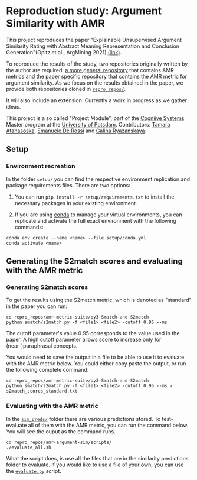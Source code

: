 # Reproduction study: Argument Similarity with AMR

This project reproduces the paper "Explainable Unsupervised Argument Similarity Rating with Abstract Meaning Representation and Conclusion Generation"(Opitz et al., ArgMining 2021) [(link)](project_docs/OpitzEtAl21.pdf). 

To reproduce the results of the study, two repositories originally written by the author are required: [a more general repository](https://github.com/flipz357/amr-metric-suite) that contains AMR metrics and the [paper specific repository](https://github.com/Heidelberg-NLP/amr-argument-sim) that contains the AMR metric for argument similarity. As we focus on the results obtained in the paper, we provide both repositories cloned in [```repro_repos/```](repro_repos/).

It will also include an extension. Currently a work in progress as we gather ideas.

This project is a so called "Project Module", part of the [Cogniive Systems](https://www.uni-potsdam.de/en/studium/what-to-study/master/masters-courses-from-a-to-z/cognitive-systems) Master program at the [University of Potsdam](https://www.uni-potsdam.de/en/university-of-potsdam). Contributors: [Tamara Atanasoska](https://github.com/TamaraAtanasoska), [Emanuele De Rossi](https://github.com/EmanueleDeRossi1) and [Galina Ryazanskaya](https://github.com/flying-bear).

## Setup

### Environment recreation 

In the folder ```setup/``` you can find the respective environment replication and package requirements files. There are two options:

  1. You can run ```pip install -r setup/requirements.txt``` to install the necessary packages in your existing environment.

  2. If you are using [conda](https://conda.io/projects/conda/en/latest/user-guide/tasks/manage-environments.html) to manage your virtual environments, you can replicate and activate the full exact environment with the following commands:

   ```
   conda env create --name <name> --file setup/conda.yml
   conda activate <name>
   ```
   
## Generating the S2match scores and evaluating with the AMR metric

### Generating S2match scores

To get the results using the S2match metric, which is denoted as "standard" in the paper you can run: 
```
cd repro_repos/amr-metric-suite/py3-Smatch-and-S2match
python smatch/s2match.py -f <file1> <file2> -cutoff 0.95 --ms
```
The cutoff parameter's value 0.95 corresponds to the value used in the paper. A high cutoff parameter allows score to increase only for (near-)paraphrasal concepts.

You would need to save the output in a file to be able to use it to evaluate with the AMR metric below. You could either copy paste the output, or run the following complete command: 
```
cd repro_repos/amr-metric-suite/py3-Smatch-and-S2match
python smatch/s2match.py -f <file1> <file2> -cutoff 0.95 --ms > s2match_scores_standard.txt
```
### Evaluating with the AMR metric

In the [```sim_preds/```](repro_repos/amr-argument-sim/scripts/sim_preds) folder there are various predictions stored. To test-evaluate all of them with the AMR metric, you can run the command below. You will see the ouput as the command runs.  
```
cd repro_repos/amr-argument-sim/scripts/
./evaluate_all.sh
```
What the script does, is use all the files that are in the similarity predictions folder to evaluate. If you would like to use a file of your own, you can use the [```evaluate.py```](repro_repos/amr-argument-sim/scripts/evaluate.py) script. 
